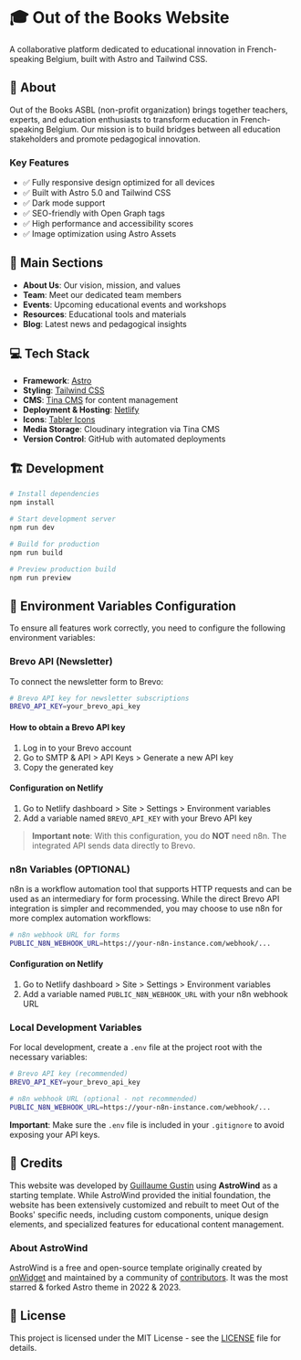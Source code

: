 # 🎓 Out of the Books Website

A collaborative platform dedicated to educational innovation in French-speaking Belgium, built with Astro and Tailwind CSS.

## 🌟 About

Out of the Books ASBL (non-profit organization) brings together teachers, experts, and education enthusiasts to transform education in French-speaking Belgium. Our mission is to build bridges between all education stakeholders and promote pedagogical innovation.

### Key Features

- ✅ Fully responsive design optimized for all devices
- ✅ Built with Astro 5.0 and Tailwind CSS
- ✅ Dark mode support
- ✅ SEO-friendly with Open Graph tags
- ✅ High performance and accessibility scores
- ✅ Image optimization using Astro Assets

## 🚀 Main Sections

- **About Us**: Our vision, mission, and values
- **Team**: Meet our dedicated team members
- **Events**: Upcoming educational events and workshops
- **Resources**: Educational tools and materials
- **Blog**: Latest news and pedagogical insights

## 💻 Tech Stack

- **Framework**: [Astro](https://astro.build/)
- **Styling**: [Tailwind CSS](https://tailwindcss.com/)
- **CMS**: [Tina CMS](https://tina.io/) for content management
- **Deployment & Hosting**: [Netlify](https://netlify.com)
- **Icons**: [Tabler Icons](https://tabler-icons.io/)
- **Media Storage**: Cloudinary integration via Tina CMS
- **Version Control**: GitHub with automated deployments

## 🏗️ Development

```bash
# Install dependencies
npm install

# Start development server
npm run dev

# Build for production
npm run build

# Preview production build
npm run preview
```

## 🔧 Environment Variables Configuration

To ensure all features work correctly, you need to configure the following environment variables:

### Brevo API (Newsletter)

To connect the newsletter form to Brevo:

```bash
# Brevo API key for newsletter subscriptions
BREVO_API_KEY=your_brevo_api_key
```

#### How to obtain a Brevo API key
1. Log in to your Brevo account
2. Go to SMTP & API > API Keys > Generate a new API key
3. Copy the generated key

#### Configuration on Netlify
1. Go to Netlify dashboard > Site > Settings > Environment variables
2. Add a variable named `BREVO_API_KEY` with your Brevo API key

> **Important note**: With this configuration, you do **NOT** need n8n. The integrated API sends data directly to Brevo.

### n8n Variables (OPTIONAL)

n8n is a workflow automation tool that supports HTTP requests and can be used as an intermediary for form processing. While the direct Brevo API integration is simpler and recommended, you may choose to use n8n for more complex automation workflows:

```bash
# n8n webhook URL for forms
PUBLIC_N8N_WEBHOOK_URL=https://your-n8n-instance.com/webhook/...
```

#### Configuration on Netlify
1. Go to Netlify dashboard > Site > Settings > Environment variables
2. Add a variable named `PUBLIC_N8N_WEBHOOK_URL` with your n8n webhook URL

### Local Development Variables

For local development, create a `.env` file at the project root with the necessary variables:

```bash
# Brevo API key (recommended)
BREVO_API_KEY=your_brevo_api_key

# n8n webhook URL (optional - not recommended)
PUBLIC_N8N_WEBHOOK_URL=https://your-n8n-instance.com/webhook/...
```

**Important**: Make sure the `.env` file is included in your `.gitignore` to avoid exposing your API keys.

## 🙏 Credits

This website was developed by [Guillaume Gustin](https://pwablo.be) using **AstroWind** as a starting template. While AstroWind provided the initial foundation, the website has been extensively customized and rebuilt to meet Out of the Books' specific needs, including custom components, unique design elements, and specialized features for educational content management.

### About AstroWind

AstroWind is a free and open-source template originally created by [onWidget](https://onwidget.com) and maintained by a community of [contributors](https://github.com/onwidget/astrowind/graphs/contributors). It was the most starred & forked Astro theme in 2022 & 2023.

## 📝 License

This project is licensed under the MIT License - see the [LICENSE](./LICENSE.md) file for details.
